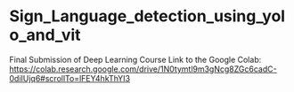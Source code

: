# Sign_Language_detection_using_yolo_and_vit
Final Submission of Deep Learning Course 
Link to the Google Colab: https://colab.research.google.com/drive/1N0tymtl9m3gNcg8ZGc6cadC-0diIUjq6#scrollTo=lFEY4hkThYI3

